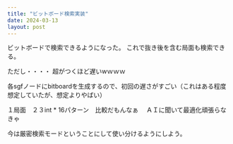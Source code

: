 ```yaml
---
title: "ビットボード検索実装"
date: 2024-03-13
layout: post
---
```


ビットボードで検索できるようになった。
これで抜き後を含む局面も検索できる。

ただし・・・・
超がつくほど遅いwｗｗｗ

各sgfノードにbitboardを生成するので、初回の遅さがすごい（これはある程度想定していたが、想定よりやばい）

１局面　２３int * 16パターン　比較だもんなぁ　
ＡＩに聞いて最適化頑張らなきゃ

今は厳密検索モードということにして使い分けるようにしよう。
